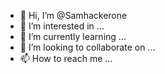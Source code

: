 - 👋 Hi, I’m @Samhackerone
- 👀 I’m interested in ...
- 🌱 I’m currently learning ...
- 💞️ I’m looking to collaborate on ...
- 📫 How to reach me ...

<!---
Samhackerone/Samhackerone is a ✨ special ✨ repository because its `README.md` (this file) appears on your GitHub profile.
You can click the Preview link to take a look at your changes.
--->
